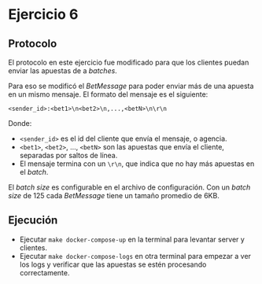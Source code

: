 # Ejercicio 6

## Protocolo
El protocolo en este ejercicio fue modificado para que los clientes puedan enviar las apuestas de a *batches*.

Para eso se modificó el *BetMessage* para poder enviar más de una apuesta en un mismo mensaje. El formato del mensaje es el siguiente:

`<sender_id>:<bet1>\n<bet2>\n,...,<betN>\n\r\n`

Donde:
- `<sender_id>` es el id del cliente que envía el mensaje, o agencia.
- `<bet1>`, `<bet2>`, ..., `<betN>` son las apuestas que envía el cliente, separadas por saltos de línea.
- El mensaje termina con un `\r\n`, que indica que no hay más apuestas en el *batch*.

El *batch size* es configurable en el archivo de configuración. Con un *batch size* de 125 cada *BetMessage* tiene un tamaño promedio de 6KB.

## Ejecución
- Ejecutar `make docker-compose-up` en la terminal para levantar server y clientes.
- Ejecutar `make docker-compose-logs` en otra terminal para empezar a ver los logs y verificar que las apuestas se estén procesando correctamente.